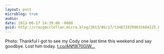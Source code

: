 ```yaml
---
layout: post
microblog: true
audio: 
date: 2013-06-17 14:39:00 -0600
guid: http://craigmcclellan.micro.blog/2013/06/17/t346728709031604225.html
---
```

Photo: Thankful I got to see my Cody one last time this weekend and say goodbye. Lost him today. [t.co/ANfW70GIW...](http://t.co/ANfW70GIWh)
